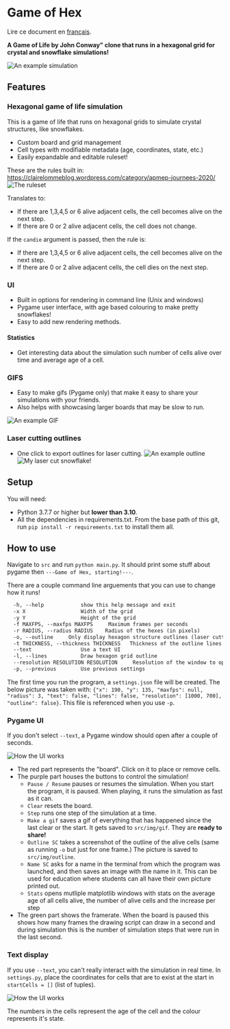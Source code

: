 # Game of Hex

Lire ce document en [français](README_FR.md).

**A Game of Life by John Conway" clone that runs in a hexagonal grid for crystal and snowflake simulations!**

![An example simulation](assets/readme/ex.png)

## Features

### Hexagonal game of life simulation

This is a game of life that runs on hexagonal grids to simulate crystal structures, like snowflakes.

- Custom board and grid management
- Cell types with modifiable metadata (age, coordinates, state, etc.)
- Easily expandable and editable ruleset!

These are the rules built in:
<https://clairelommeblog.wordpress.com/category/apmep-journees-2020/>
![The ruleset](assets/readme/rules.jpg)

Translates to:

- If there are 1,3,4,5 or 6 alive adjacent cells, the cell becomes alive on the next step.
- If there are 0 or 2 alive adjacent cells, the cell does not change.

If the `candie` argument is passed, then the rule is:

- If there are 1,3,4,5 or 6 alive adjacent cells, the cell becomes alive on the next step.
- If there are 0 or 2 alive adjacent cells, the cell dies on the next step.

### UI

- Built in options for rendering in command line (Unix and windows)
- Pygame user interface, with age based colouring to make pretty snowflakes!
- Easy to add new rendering methods.

#### Statistics

- Get interesting data about the simulation such number of cells alive over time and average age of a cell.

### GIFS

- Easy to make gifs (Pygame only) that make it easy to share your simulations with your friends.
- Also helps with showcasing larger boards that may be slow to run.

![An example GIF](assets/readme/exgif.gif)

### Laser cutting outlines

- One click to export outlines for laser cutting.
![An example outline](assets/readme/exoutline.png)
![My laser cut snowflake!](assets/readme/lasercutsnowflake.jpg)

## Setup

You will need:

- Python 3.7.7 or higher but **lower than 3.10**.
- All the dependencies in requirements.txt. From the base path of this git, run `pip install -r requirements.txt` to install them all.

## How to use

Navigate to `src` and run `python main.py`. It should print some stuff about pygame then `---Game of Hex, starting!---`.

There are a couple command line arguements that you can use to change how it runs!

```txt
  -h, --help            show this help message and exit
  -x X                  Width of the grid
  -y Y                  Height of the grid
  -f MAXFPS, --maxfps MAXFPS     Maximum frames per seconds
  -r RADIUS, --radius RADIUS    Radius of the hexes (in pixels)
  -o, --outline     Only display hexagon structure outlines (laser cutting)
  -t THICKNESS, --thickness THICKNESS   Thickness of the outline lines (might be important for laser cutters.)
  --text                Use a text UI
  -l, --lines           Draw hexagon grid outline
  --resolution RESOLUTION RESOLUTION     Resolution of the window to open
  -p, --previous        Use previous settings
```

The first time you run the program, a `settings.json` file will be created. The below picture was taken with: `{"x": 190, "y": 135, "maxfps": null, "radius": 3, "text": false, "lines": false, "resolution": [1000, 700], "outline": false}`. This file is referenced when you use `-p`.

### Pygame UI

If you don't select `--text`, a Pygame window should open after a couple of seconds.

![How the UI works](assets/readme/ui.png)

- The red part represents the "board". Click on it to place or remove cells.
- The purple part houses the buttons to control the simulation!
  - `Pause / Resume` pauses or resumes the simulation. When you start the program, it is paused. When playing, it runs the simulation as fast as it can.
  - `Clear` resets the board.
  - `Step` runs one step of the simulation at a time.
  - `Make a gif` saves a gif of everything that has happened since the last clear or the start. It gets saved to `src/img/gif`. They are **ready to share!**
  - `Outline SC` takes a screenshot of the outline of the alive cells (same as running `-o` but just for one frame.) The picture is saved to `src/img/outline`.
  - `Name SC` asks for a name in the terminal from which the program was launched, and then saves an image with the name in it. This can be used for education where students can all have their own picture printed out.
  - `Stats` opens mutliple matplotlib windows with stats on the average age of all cells alive, the number of alive cells and the increase per step
- The green part shows the framerate. When the board is paused this shows how many frames the drawing script can draw in a second and during simulation this is the number of simulation steps that were run in the last second.

### Text display

If you use `--text`, you can't really interact with the simulation in real time. In `settings.py`, place the coordinates for cells that are to exist at the start in `startCells = []` (list of tuples).

![How the UI works](assets/readme/text.jpg)

The numbers in the cells represent the age of the cell and the colour represents it's state.
